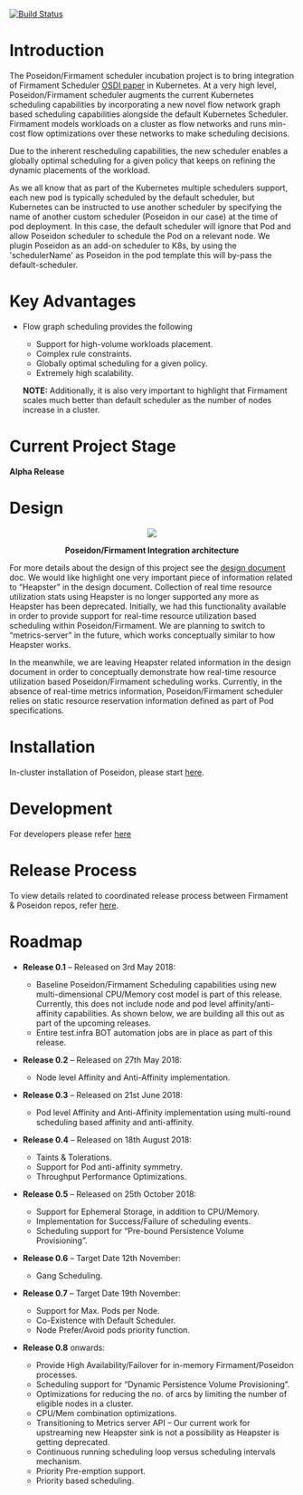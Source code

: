 [![Build Status](https://travis-ci.org/kubernetes-sigs/poseidon.svg?branch=master)](https://travis-ci.org/kubernetes-sigs/poseidon)

# Introduction
The Poseidon/Firmament scheduler incubation project is to bring integration of Firmament Scheduler [OSDI paper](https://www.usenix.org/conference/osdi16/technical-sessions/presentation/gog) in Kubernetes.
At a very high level, Poseidon/Firmament scheduler augments the 
current Kubernetes scheduling capabilities by incorporating a new 
novel flow network graph based scheduling capabilities alongside the default Kubernetes Scheduler. 
Firmament models workloads on a cluster as flow networks and runs min-cost flow optimizations over these networks to make scheduling decisions.

Due to the inherent rescheduling capabilities, the new scheduler enables a globally optimal scheduling for a given policy that keeps on refining the dynamic placements of the workload.

As we all know that as part of the Kubernetes multiple schedulers support, each new pod is typically scheduled by the default scheduler, but Kubernetes can be instructed to use another scheduler by specifying the name of another custom scheduler (Poseidon in our case) at the time of pod deployment. In this case, the default scheduler will ignore that Pod and allow Poseidon scheduler to schedule the Pod on a relevant node. We plugin Poseidon as an add-on scheduler to K8s, by using the 'schedulerName' as Poseidon in the pod template this will by-pass the default-scheduler.

# Key Advantages

* Flow graph scheduling provides the following 
  * Support for high-volume workloads placement.
  * Complex rule constraints. 
  * Globally optimal scheduling for a given policy.
  * Extremely high scalability. 
  
  **NOTE:** Additionally, it is also very important to highlight that Firmament scales much better than default scheduler as the number of nodes increase in a cluster.

# Current Project Stage
**Alpha Release**

# Design 

   <p align="center">
  <img src="docs/poseidon.png"> 
<p align="center"> <b>Poseidon/Firmament Integration architecture</b> </p>
</p>



For more details about the design of this project see the [design document](https://docs.google.com/document/d/1VNoaw1GoRK-yop_Oqzn7wZhxMxvN3pdNjuaICjXLarA/edit?usp=sharing) doc. We would like highlight one very important piece of information related to “Heapster” in the design document. Collection of real time resource utilization stats using Heapster is no longer supported any more as Heapster has been deprecated. Initially, we had this functionality available in order to provide support for real-time resource utilization based scheduling within Poseidon/Firmament. We are planning to switch to “metrics-server” in the future, which works conceptually similar to how Heapster works.

In the meanwhile, we are leaving Heapster related information in the design document in order to conceptually demonstrate how real-time resource utilization based Poseidon/Firmament scheduling works. Currently, in the absence of real-time metrics information, Poseidon/Firmament scheduler relies on static resource reservation information defined as part of Pod specifications.




# Installation
  In-cluster installation of Poseidon, please start [here](https://github.com/kubernetes-sigs/poseidon/blob/master/docs/install/README.md).
  
  
  
# Development
  For developers please refer [here](https://github.com/kubernetes-sigs/poseidon/blob/master/docs/devel/README.md)

# Release Process
To view details related to coordinated release process between Firmament & Poseidon repos, refer [here](https://github.com/kubernetes-sigs/poseidon/blob/master/docs/releases/release-process.md).

# Roadmap
  * **Release 0.1** – Released on 3rd May 2018:
    * Baseline Poseidon/Firmament Scheduling capabilities using new multi-dimensional CPU/Memory cost model is part of 
      this release. Currently, this does not include node and pod level affinity/anti-affinity capabilities. 
      As shown below, we are building all this out as part of the upcoming releases.    
    * Entire test.infra BOT automation jobs are in place as part of this release.
    
  * **Release 0.2** – Released on 27th May 2018:
    * Node level Affinity and Anti-Affinity implementation.
  * **Release 0.3** – Released on 21st June 2018:
    * Pod level Affinity and Anti-Affinity implementation using multi-round scheduling based affinity and anti-affinity.
  * **Release 0.4** – Released on 18th August 2018:
    * Taints & Tolerations.
    * Support for Pod anti-affinity symmetry.
    * Throughput Performance Optimizations.
  * **Release 0.5** – Released on 25th October 2018:
    * Support for Ephemeral Storage, in addition to CPU/Memory.
    * Implementation for Success/Failure of scheduling events.
    * Scheduling support for “Pre-bound Persistence Volume Provisioning”.  
  * **Release 0.6** – Target Date 12th November:
    * Gang Scheduling.
* **Release 0.7** – Target Date 19th November:
    * Support for Max. Pods per Node.
    * Co-Existence with Default Scheduler.
    * Node Prefer/Avoid pods priority function.
* **Release 0.8** onwards:
    * Provide High Availability/Failover for in-memory Firmament/Poseidon processes.
    *	Scheduling support for “Dynamic Persistence Volume Provisioning”.  
    *	Optimizations for reducing the no. of arcs by limiting the number of eligible nodes in a cluster.
    * CPU/Mem combination optimizations.
    * Transitioning to Metrics server API – Our current work for upstreaming new Heapster sink is not a possibility as Heapster is getting deprecated.
    * Continuous running scheduling loop versus scheduling intervals mechanism.
    * Priority Pre-emption support.
    * Priority based scheduling.
